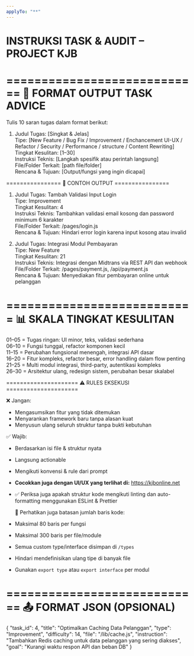 ```yaml
---
applyTo: "**"
---
```


# INSTRUKSI TASK & AUDIT – PROJECT KJB

# ============================ 🧠 FORMAT OUTPUT TASK ADVICE

Tulis 10 saran tugas dalam format berikut:

1. Judul Tugas: [Singkat & Jelas]  
   Tipe: [New Feature / Bug Fix / Improvement / Enchancement UI-UX / Refactor /
   Security / Performance / structure / Content Rewriting]  
   Tingkat Kesulitan: [1–30]  
   Instruksi Teknis: [Langkah spesifik atau perintah langsung]  
   File/Folder Terkait: [path file/folder]  
   Rencana & Tujuan: [Output/fungsi yang ingin dicapai]

================ 📌 CONTOH OUTPUT ================

1. Judul Tugas: Tambah Validasi Input Login  
   Tipe: Improvement  
   Tingkat Kesulitan: 4  
   Instruksi Teknis: Tambahkan validasi email kosong dan password minimum 6
   karakter  
   File/Folder Terkait: /pages/login.js  
   Rencana & Tujuan: Hindari error login karena input kosong atau invalid

2. Judul Tugas: Integrasi Modul Pembayaran  
   Tipe: New Feature  
   Tingkat Kesulitan: 21  
   Instruksi Teknis: Integrasi dengan Midtrans via REST API dan webhook  
   File/Folder Terkait: /pages/payment.js, /api/payment.js  
   Rencana & Tujuan: Menyediakan fitur pembayaran online untuk pelanggan

# =========================== 📊 SKALA TINGKAT KESULITAN

01–05 = Tugas ringan: UI minor, teks, validasi sederhana  
06–10 = Fungsi tunggal, refactor komponen kecil  
11–15 = Perubahan fungsional menengah, integrasi API dasar  
16–20 = Fitur kompleks, refactor besar, error handling dalam flow penting  
21–25 = Multi modul integrasi, third-party, autentikasi kompleks  
26–30 = Arsitektur ulang, redesign sistem, perubahan besar skalabel

===================== ⚠️ RULES EKSEKUSI =====================

❌ Jangan:

- Mengasumsikan fitur yang tidak ditemukan
- Menyarankan framework baru tanpa alasan kuat
- Menyusun ulang seluruh struktur tanpa bukti kebutuhan

✅ Wajib:

- Berdasarkan isi file & struktur nyata
- Langsung actionable
- Mengikuti konvensi & rule dari prompt
- **Cocokkan juga dengan UI/UX yang terlihat di:** https://kjbonline.net
- ✅ Periksa juga apakah struktur kode mengikuti linting dan auto-formatting
  menggunakan ESLint & Prettier

  📏 Perhatikan juga batasan jumlah baris kode:

- Maksimal 80 baris per fungsi
- Maksimal 300 baris per file/module
- Semua custom type/interface disimpan di `/types`
- Hindari mendefinisikan ulang tipe di banyak file
- Gunakan `export type` atau `export interface` per modul

# ============================ 📤 FORMAT JSON (OPSIONAL)

{ "task_id": 4, "title": "Optimalkan Caching Data Pelanggan", "type":
"Improvement", "difficulty": 14, "file": "/lib/cache.js", "instruction":
"Tambahkan Redis caching untuk data pelanggan yang sering diakses", "goal":
"Kurangi waktu respon API dan beban DB" }
